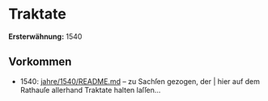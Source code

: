 # Traktate

**Ersterwähnung:** 1540

## Vorkommen
- 1540: [jahre/1540/README.md](../jahre/1540/README.md) – zu Sachſen gezogen, der |
hier auf dem Rathauſe allerhand Traktate halten laſſen...
